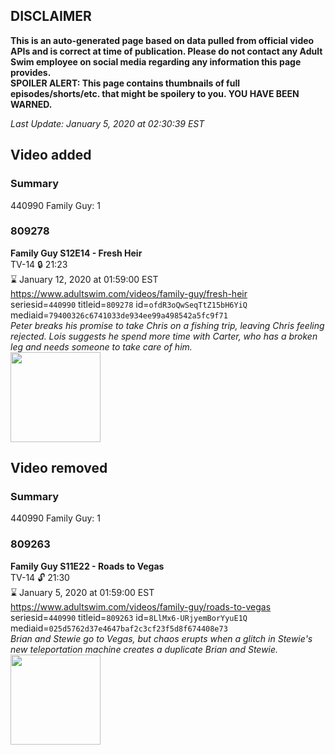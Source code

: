 ## DISCLAIMER
**This is an auto-generated page based on data pulled from official video APIs and is correct at time of publication. Please do not contact any Adult Swim employee on social media regarding any information this page provides.**  
**SPOILER ALERT: This page contains thumbnails of full episodes/shorts/etc. that might be spoilery to you. YOU HAVE BEEN WARNED.**  

_Last Update: January 5, 2020 at 02:30:39 EST_
## Video added
### Summary
440990 Family Guy: 1  
### 809278
**Family Guy S12E14 - Fresh Heir**  
TV-14 🔒 21:23  
⌛ January 12, 2020 at 01:59:00 EST  
https://www.adultswim.com/videos/family-guy/fresh-heir  
seriesid=`440990` titleid=`809278` id=`ofdR3oQwSeqTtZ15bH6YiQ` mediaid=`79400326c6741033de934ee99a498542a5fc9f71`  
_Peter breaks his promise to take Chris on a fishing trip, leaving Chris feeling rejected. Lois suggests he spend more time with Carter, who has a broken leg and needs someone to take care of him._  
<a href="https://i.cdn.turner.com/adultswim/big/image-upload/thumbnails/thumb-2_image-152389811404717.jpg"><img src="https://i.cdn.turner.com/adultswim/big/image-upload/thumbnails/thumb-2_image-152389811404717.jpg" height="144px" /></a>
## Video removed
### Summary
440990 Family Guy: 1  
### 809263
**Family Guy S11E22 - Roads to Vegas**  
TV-14 🔓 21:30  
⌛ January 5, 2020 at 01:59:00 EST  
https://www.adultswim.com/videos/family-guy/roads-to-vegas  
seriesid=`440990` titleid=`809263` id=`8LlMx6-URjyemBorYyuE1Q` mediaid=`025d5762d37e4647baf2c3cf23f5d8f674408e73`  
_Brian and Stewie go to Vegas, but chaos erupts when a glitch in Stewie's new teleportation machine creates a duplicate Brian and Stewie._  
<a href="https://i.cdn.turner.com/adultswim/big/image-upload/thumbnails/thumb-2_image-15227748165164.jpg"><img src="https://i.cdn.turner.com/adultswim/big/image-upload/thumbnails/thumb-2_image-15227748165164.jpg" height="144px" /></a>
